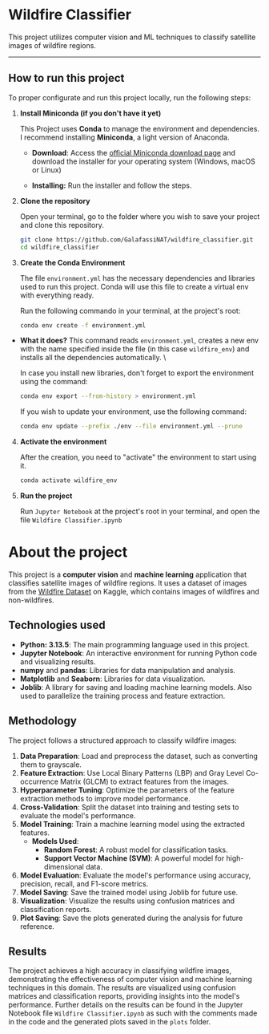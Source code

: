 # Wildfire Classifier

This project utilizes computer vision and ML techniques to classify satellite images of wildfire regions.

---

## How to run this project

To proper configurate and run this project locally, run the following steps:



1. **Install Miniconda (if you don't have it yet)**
   
   This Project uses **Conda** to manage the environment and dependencies. I recommend installing **Miniconda**, a light version of Anaconda.
   
   - **Download**: Access the [official Miniconda download page](https://www.anaconda.com/docs/getting-started/miniconda/main) and download the installer for your operating system (Windows, macOS or Linux)
   
   - **Installing:** Run the installer and follow the steps.

2. **Clone the repository**
   
   Open your terminal, go to the folder where you wish to save your project and clone this repository.
   
   ```bash
   git clone https://github.com/GalafassiNAT/wildfire_classifier.git
   cd wildfire_classifier
   ```

3. **Create the Conda Environment**
   
   The file `environment.yml` has the necessary dependencies and libraries used to run this project. Conda will use this file to create a virtual env with everything ready.
   
   Run the following commando in your terminal, at the project's root:
   
   ```bash
   conda env create -f environment.yml
   ```
- **What it does?** This command reads `environment.yml`, creates a new env with the name specified inside the file (in this case `wildfire_env`) and installs all the dependencies automatically. \
  
  
  
  In case you install new libraries, don't forget to export the environment using the command:
  
  ```bash
  conda env export --from-history > environment.yml
  ```
  
  If you wish to update your environment, use the following command:
  
  ```bash
  conda env update --prefix ./env --file environment.yml --prune
  ```
4. **Activate the environment**
   
   After the creation, you need to "activate" the environment to start using it.
   
   ```bash
   conda activate wildfire_env
   ```

5. **Run the project**
   
   Run `Jupyter Notebook` at the project's root in your terminal, and open the file `Wildfire Classifier.ipynb`

# About the project

This project is a **computer vision** and **machine learning** application that classifies satellite images of wildfire regions. It uses a dataset of images from the [Wildfire Dataset](https://www.kaggle.com/datasets/abhinavwalia95/wildfire-dataset) on Kaggle, which contains images of wildfires and non-wildfires.

## Technologies used

- **Python: 3.13.5**: The main programming language used in this project.
- **Jupyter Notebook**: An interactive environment for running Python code and visualizing results.
- **numpy** and **pandas**: Libraries for data manipulation and analysis.
- **Matplotlib** and **Seaborn**: Libraries for data visualization.
- **Joblib**: A library for saving and loading machine learning models. Also used to parallelize the training process and feature extraction.

## Methodology

The project follows a structured approach to classify wildfire images:
1. **Data Preparation**: Load and preprocess the dataset, such as converting them to grayscale.
2. **Feature Extraction**: Use Local Binary Patterns (LBP) and Gray Level Co-occurrence Matrix (GLCM) to extract features from the images.
4. **Hyperparameter Tuning**: Optimize the parameters of the feature extraction methods to improve model performance.
5. **Cross-Validation**: Split the dataset into training and testing sets to evaluate the model's performance.
6. **Model Training**: Train a machine learning model using the extracted features.
   - **Models Used**: 
     - **Random Forest**: A robust model for classification tasks.
     - **Support Vector Machine (SVM)**: A powerful model for high-dimensional data.
7. **Model Evaluation**: Evaluate the model's performance using accuracy, precision, recall, and F1-score metrics.
8. **Model Saving**: Save the trained model using Joblib for future use.
9. **Visualization**: Visualize the results using confusion matrices and classification reports.
10. **Plot Saving**: Save the plots generated during the analysis for future reference.

## Results

The project achieves a high accuracy in classifying wildfire images, demonstrating the effectiveness of computer vision and machine learning techniques in this domain. The results are visualized using confusion matrices and classification reports, providing insights into the model's performance. Further details on the results can be found in the Jupyter Notebook file `Wildfire Classifier.ipynb` as such with the comments made in the code and the generated plots saved in the `plots` folder.
